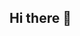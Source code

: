## Hi there 👋

<!--
**JungYeonWon/JungYeonWon** is a ✨ _special_ ✨ repository because its `README.md` (this file) appears on your GitHub profile.

HIHIHIHIHIHIHIHIHI
-->

